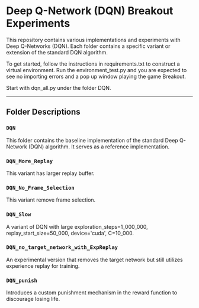 # Deep Q-Network (DQN) Breakout Experiments

This repository contains various implementations and experiments with Deep Q-Networks (DQN). Each folder contains a specific variant or extension of the standard DQN algorithm.

To get started, follow the instructions in requirements.txt to construct a virtual environment.
Run the environment_test.py and you are expected to see no importing errors and a pop up window playing the game Breakout.

Start with dqn_all.py under the folder DQN.

---

## Folder Descriptions

### `DQN`
This folder contains the baseline implementation of the standard Deep Q-Network (DQN) algorithm. It serves as a reference implementation.

### `DQN_More_Replay`
This variant has larger replay buffer.

### `DQN_No_Frame_Selection`
This variant remove frame selection.

### `DQN_Slow`
A variant of DQN with large exploration_steps=1_000_000, replay_start_size=50_000, device='cuda', C=10_000.

### `DQN_no_target_network_with_ExpReplay`
An experimental version that removes the target network but still utilizes experience replay for training. 

### `DQN_punish`
Introduces a custom punishment mechanism in the reward function to discourage losing life.
  
